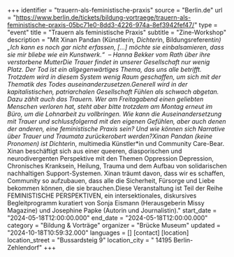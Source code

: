 +++
identifier = "trauern-als-feministische-praxis"
source = "Berlin.de"
url = "https://www.berlin.de/tickets/bildung-vortraege/trauern-als-feministische-praxis-05bc71e0-8dd3-4226-974a-8ef3942fef47/"
type = "event"
title = "Trauern als feministische Praxis"
subtitle = "Zine-Workshop"
description = "Mit Xinan Pandan (Künstler*in, Dichter*in, Bildungsreferent*in)„Ich kann es noch gar nicht erfassen, [...] möchte sie einbalsamieren, dass sie mir bliebe wie ein Kunstwerk.“  – Hanna Bekker vom Rath über ihre verstorbene MutterDie Trauer findet in unserer Gesellschaft nur wenig Platz. Der Tod ist ein allgegenwärtiges Thema, das uns alle betrifft. Trotzdem wird in diesem System wenig Raum geschaffen, um sich mit der Thematik des Todes auseinanderzusetzen.Generell wird in der kapitalistischen, patriarchalen Gesellschaft Fühlen als schwach abgetan. Dazu zählt auch das Trauern. Wer am Freitagabend einen geliebten Menschen verloren hat, steht aber bitte trotzdem am Montag erneut im Büro, um die Lohnarbeit zu vollbringen. Wie kann die Auseinandersetzung mit Trauer und schlussfolgernd mit den eigenen Gefühlen, aber auch denen der anderen, eine feministische Praxis sein? Und wie können sich Narrative über Trauer und Traumata zurückerobert werden?Xinan Pandan (keine Pronomen) ist Dichter*in, multimedia Künstler*in und Community Care-Bear. Xinan beschäftigt sich aus einer queeren, diasporischen und neurodivergenten Perspektive mit den Themen Oppression Depression, Chronisches Kranksein, Heilung, Trauma und dem Aufbau von solidarischen nachhaltigen Support-Systemen. Xinan träumt davon, dass wir es schaffen, Community so aufzubauen, dass alle die Sicherheit, Fürsorge und Liebe bekommen können, die sie brauchen.Diese Veranstaltung ist Teil der Reihe FEMINISTISCHE PERSPEKTIVEN, ein intersektionales, diskursives Begleitprogramm kuratiert von Sonja Eismann (Herausgeberin Missy Magazine) und Josephine Papke (Autorin und Journalistin)."
start_date = "2024-05-18T12:00:00.000"
end_date = "2024-05-18T12:00:00.000"
category = "Bildung & Vorträge"
organizer = "Brücke Museum"
updated = "2024-10-18T10:59:32.000"
languages = []
[contact]
[location]
location_street = "Bussardsteig 9"
location_city = " 14195 Berlin-Zehlendorf"
+++